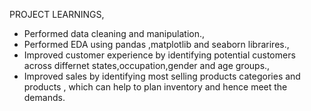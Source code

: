   PROJECT LEARNINGS,
- Performed data cleaning and manipulation.,
- Performed EDA using pandas ,matplotlib and seaborn librarires.,
- Improved customer experience by identifying potential customers across differnet states,occupation,gender and age groups.,
- Improved sales by identifying most selling products categories and products , which can help to plan inventory and hence meet the demands.
   
